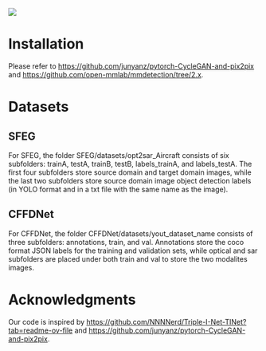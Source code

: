![](https://github.com/JimmyRSlab/Complementarity-aware-Feature-Fusion-for-Aircraft-Detection-via-Unpaired-Opt2SAR-Image-Translation/raw/overall.png)

Installation
======

Please refer to https://github.com/junyanz/pytorch-CycleGAN-and-pix2pix and https://github.com/open-mmlab/mmdetection/tree/2.x.

Datasets
=====
## SFEG
For SFEG, the folder SFEG/datasets/opt2sar_Aircraft consists of six subfolders: trainA, testA, trainB, testB, labels_trainA, and labels_testA. The first four subfolders store source domain and target domain images, while the last two subfolders store source domain image object detection labels (in YOLO format and in a txt file with the same name as the image).
## CFFDNet
For CFFDNet, the folder CFFDNet/datasets/yout_dataset_name consists of three subfolders: annotations, train, and val. Annotations store the coco format JSON labels for the training and validation sets, while optical and sar subfolders are placed under both train and val to store the two modalites images.

Acknowledgments
=====
Our code is inspired by https://github.com/NNNNerd/Triple-I-Net-TINet?tab=readme-ov-file and https://github.com/junyanz/pytorch-CycleGAN-and-pix2pix.
